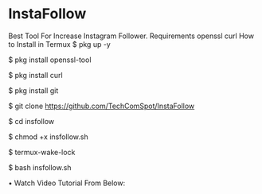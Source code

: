# InstaFollow

Best Tool For Increase Instagram Follower.
Requirements
openssl
curl
How to Install in Termux
$ pkg up -y

$ pkg install openssl-tool

$ pkg install curl

$ pkg install git

$ git clone https://github.com/TechComSpot/InstaFollow

$ cd insfollow

$ chmod +x insfollow.sh

$ termux-wake-lock

$ bash insfollow.sh

• Watch Video Tutorial From Below:
